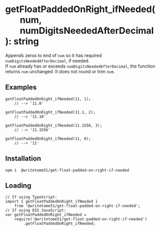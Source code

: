 # getFloatPaddedOnRight_ifNeeded(<br>&nbsp;&nbsp;&nbsp;&nbsp;&nbsp;&nbsp;&nbsp;num,<br>&nbsp;&nbsp;&nbsp;&nbsp;&nbsp;&nbsp;&nbsp;numDigitsNeededAfterDecimal<br>): string

Appends zeros to end of `num` so it has required `numDigitsNeededAfterDecimal`, if needed.  
If `num` already has or exceeds `numDigitsNeededAfterDecimal`, the function   
returns `num` unchanged.  It does not round or trim `num`.

## Examples
```
getFloatPaddedOnRight_ifNeeded(11, 1);
    // --> '11.0'

getFloatPaddedOnRight_ifNeeded(11.1, 2);
    // --> '11.10'

getFloatPaddedOnRight_ifNeeded(11.1556, 3);
    // --> '11.1556'

getFloatPaddedOnRight_ifNeeded(11, 0);
    // --> '11'
```

## Installation
`npm i  @writetome51/get-float-padded-on-right-if-needed`


## Loading
```
// If using TypeScript:
import { getFloatPaddedOnRight_ifNeeded } 
    from '@writetome51/get-float-padded-on-right-if-needed';
// If using ES5 JavaScript:
var getFloatPaddedOnRight_ifNeeded = 
    require('@writetome51/get-float-padded-on-right-if-needed')
        .getFloatPaddedOnRight_ifNeeded;
```